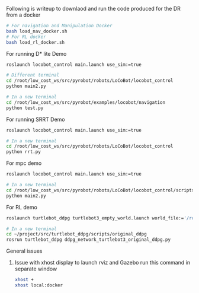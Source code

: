 Following is writeup to downlaod and run the code produced for the DR from a docker

```bash
# For navigation and Manipulation Docker
bash load_nav_docker.sh
# For RL docker
bash load_rl_docker.sh
```

For running D* lite Demo
```bash
roslaunch locobot_control main.launch use_sim:=true

# Different terminal
cd /root/low_cost_ws/src/pyrobot/robots/LoCoBot/locobot_control
python main2.py

# In a new terminal
cd /root/low_cost_ws/src/pyrobot/examples/locobot/navigation
python test.py
```

For running SRRT Demo
```bash
roslaunch locobot_control main.launch use_sim:=true

# In a new terminal
cd /root/low_cost_ws/src/pyrobot/robots/LoCoBot/locobot_control
python rrt.py
```

For mpc demo
```bash
roslaunch locobot_control main.launch use_sim:=true

# In a new terminal
cd /root/low_cost_ws/src/pyrobot/robots/LoCoBot/locobot_control/scripts/Traj
python main2.py
```

For RL demo
```bash
roslaunch turtlebot_ddpg turtlebot3_empty_world.launch world_file:='/root/project/src/turtlebot3_simulaitons/turtlebot_gazebo/worlds/turtlebot3_stage_3.world'

# In a new terminal
cd ~/project/src/turtlebot_ddpg/scripts/original_ddpg
rosrun turtlebot_ddpg ddpg_network_turtlebot3_original_ddpg.py
```


General issues
1. Issue with xhost display to launch rviz and Gazebo run this command in separate window
    ~~~bash
    xhost +
    xhost local:docker
    ~~~
